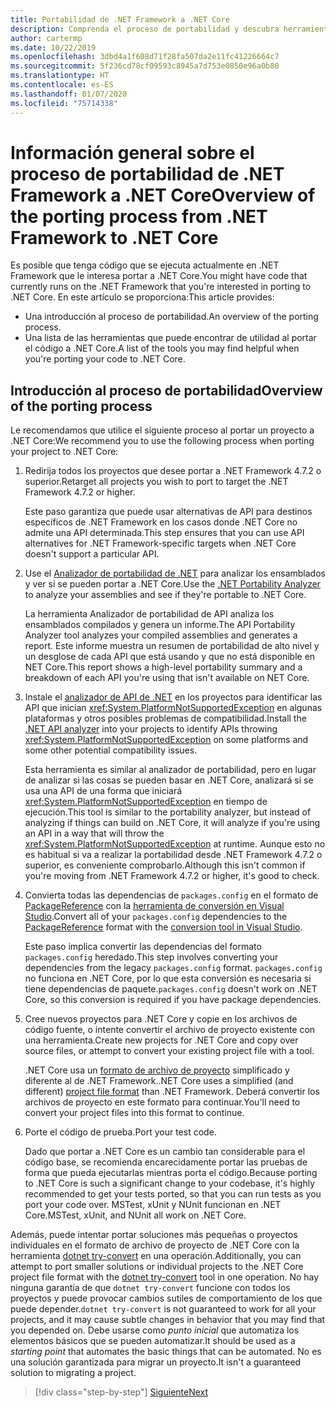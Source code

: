 ```yaml
---
title: Portabilidad de .NET Framework a .NET Core
description: Comprenda el proceso de portabilidad y descubra herramientas que le pueden resultar útiles al realizar la portabilidad de un proyecto de .NET Framework a .NET Core.
author: cartermp
ms.date: 10/22/2019
ms.openlocfilehash: 3dbd4a1f608d71f28fa507da2e11fc41226664c7
ms.sourcegitcommit: 5f236cd78cf09593c8945a7d753e0850e96a0b80
ms.translationtype: HT
ms.contentlocale: es-ES
ms.lasthandoff: 01/07/2020
ms.locfileid: "75714338"
---
```

# <a name="overview-of-the-porting-process-from-net-framework-to-net-core"></a><span data-ttu-id="7a85f-103">Información general sobre el proceso de portabilidad de .NET Framework a .NET Core</span><span class="sxs-lookup"><span data-stu-id="7a85f-103">Overview of the porting process from .NET Framework to .NET Core</span></span>

<span data-ttu-id="7a85f-104">Es posible que tenga código que se ejecuta actualmente en .NET Framework que le interesa portar a .NET Core.</span><span class="sxs-lookup"><span data-stu-id="7a85f-104">You might have code that currently runs on the .NET Framework that you're interested in porting to .NET Core.</span></span> <span data-ttu-id="7a85f-105">En este artículo se proporciona:</span><span class="sxs-lookup"><span data-stu-id="7a85f-105">This article provides:</span></span>

* <span data-ttu-id="7a85f-106">Una introducción al proceso de portabilidad.</span><span class="sxs-lookup"><span data-stu-id="7a85f-106">An overview of the porting process.</span></span>
* <span data-ttu-id="7a85f-107">Una lista de las herramientas que puede encontrar de utilidad al portar el código a .NET Core.</span><span class="sxs-lookup"><span data-stu-id="7a85f-107">A list of the tools you may find helpful when you're porting your code to .NET Core.</span></span>

## <a name="overview-of-the-porting-process"></a><span data-ttu-id="7a85f-108">Introducción al proceso de portabilidad</span><span class="sxs-lookup"><span data-stu-id="7a85f-108">Overview of the porting process</span></span>

<span data-ttu-id="7a85f-109">Le recomendamos que utilice el siguiente proceso al portar un proyecto a .NET Core:</span><span class="sxs-lookup"><span data-stu-id="7a85f-109">We recommend you to use the following process when porting your project to .NET Core:</span></span>

1. <span data-ttu-id="7a85f-110">Redirija todos los proyectos que desee portar a .NET Framework 4.7.2 o superior.</span><span class="sxs-lookup"><span data-stu-id="7a85f-110">Retarget all projects you wish to port to target the .NET Framework 4.7.2 or higher.</span></span>

   <span data-ttu-id="7a85f-111">Este paso garantiza que puede usar alternativas de API para destinos específicos de .NET Framework en los casos donde .NET Core no admite una API determinada.</span><span class="sxs-lookup"><span data-stu-id="7a85f-111">This step ensures that you can use API alternatives for .NET Framework-specific targets when .NET Core doesn't support a particular API.</span></span>

2. <span data-ttu-id="7a85f-112">Use el [Analizador de portabilidad de .NET](../../standard/analyzers/portability-analyzer.md) para analizar los ensamblados y ver si se pueden portar a .NET Core.</span><span class="sxs-lookup"><span data-stu-id="7a85f-112">Use the [.NET Portability Analyzer](../../standard/analyzers/portability-analyzer.md) to analyze your assemblies and see if they're portable to .NET Core.</span></span>

   <span data-ttu-id="7a85f-113">La herramienta Analizador de portabilidad de API analiza los ensamblados compilados y genera un informe.</span><span class="sxs-lookup"><span data-stu-id="7a85f-113">The API Portability Analyzer tool analyzes your compiled assemblies and generates a report.</span></span> <span data-ttu-id="7a85f-114">Este informe muestra un resumen de portabilidad de alto nivel y un desglose de cada API que está usando y que no está disponible en NET Core.</span><span class="sxs-lookup"><span data-stu-id="7a85f-114">This report shows a high-level portability summary and a breakdown of each API you're using that isn't available on NET Core.</span></span>

3. <span data-ttu-id="7a85f-115">Instale el [analizador de API de .NET](../../standard/analyzers/api-analyzer.md) en los proyectos para identificar las API que inician <xref:System.PlatformNotSupportedException> en algunas plataformas y otros posibles problemas de compatibilidad.</span><span class="sxs-lookup"><span data-stu-id="7a85f-115">Install the [.NET API analyzer](../../standard/analyzers/api-analyzer.md) into your projects to identify APIs throwing <xref:System.PlatformNotSupportedException> on some platforms and some other potential compatibility issues.</span></span>

   <span data-ttu-id="7a85f-116">Esta herramienta es similar al analizador de portabilidad, pero en lugar de analizar si las cosas se pueden basar en .NET Core, analizará si se usa una API de una forma que iniciará <xref:System.PlatformNotSupportedException> en tiempo de ejecución.</span><span class="sxs-lookup"><span data-stu-id="7a85f-116">This tool is similar to the portability analyzer, but instead of analyzing if things can build on .NET Core, it will analyze if you're using an API in a way that will throw the <xref:System.PlatformNotSupportedException> at runtime.</span></span> <span data-ttu-id="7a85f-117">Aunque esto no es habitual si va a realizar la portabilidad desde .NET Framework 4.7.2 o superior, es conveniente comprobarlo.</span><span class="sxs-lookup"><span data-stu-id="7a85f-117">Although this isn't common if you're moving from .NET Framework 4.7.2 or higher, it's good to check.</span></span>

4. <span data-ttu-id="7a85f-118">Convierta todas las dependencias de `packages.config` en el formato de [PackageReference](/nuget/consume-packages/package-references-in-project-files) con la [herramienta de conversión en Visual Studio](/nuget/consume-packages/migrate-packages-config-to-package-reference).</span><span class="sxs-lookup"><span data-stu-id="7a85f-118">Convert all of your `packages.config` dependencies to the [PackageReference](/nuget/consume-packages/package-references-in-project-files) format with the [conversion tool in Visual Studio](/nuget/consume-packages/migrate-packages-config-to-package-reference).</span></span>

   <span data-ttu-id="7a85f-119">Este paso implica convertir las dependencias del formato `packages.config` heredado.</span><span class="sxs-lookup"><span data-stu-id="7a85f-119">This step involves converting your dependencies from the legacy `packages.config` format.</span></span> <span data-ttu-id="7a85f-120">`packages.config` no funciona en .NET Core, por lo que esta conversión es necesaria si tiene dependencias de paquete.</span><span class="sxs-lookup"><span data-stu-id="7a85f-120">`packages.config` doesn't work on .NET Core, so this conversion is required if you have package dependencies.</span></span>

5. <span data-ttu-id="7a85f-121">Cree nuevos proyectos para .NET Core y copie en los archivos de código fuente, o intente convertir el archivo de proyecto existente con una herramienta.</span><span class="sxs-lookup"><span data-stu-id="7a85f-121">Create new projects for .NET Core and copy over source files, or attempt to convert your existing project file with a tool.</span></span>

   <span data-ttu-id="7a85f-122">.NET Core usa un [formato de archivo de proyecto](../tools/csproj.md) simplificado y diferente al de .NET Framework.</span><span class="sxs-lookup"><span data-stu-id="7a85f-122">.NET Core uses a simplified (and different) [project file format](../tools/csproj.md) than .NET Framework.</span></span> <span data-ttu-id="7a85f-123">Deberá convertir los archivos de proyecto en este formato para continuar.</span><span class="sxs-lookup"><span data-stu-id="7a85f-123">You'll need to convert your project files into this format to continue.</span></span>

6. <span data-ttu-id="7a85f-124">Porte el código de prueba.</span><span class="sxs-lookup"><span data-stu-id="7a85f-124">Port your test code.</span></span>

   <span data-ttu-id="7a85f-125">Dado que portar a .NET Core es un cambio tan considerable para el código base, se recomienda encarecidamente portar las pruebas de forma que pueda ejecutarlas mientras porta el código.</span><span class="sxs-lookup"><span data-stu-id="7a85f-125">Because porting to .NET Core is such a significant change to your codebase, it's highly recommended to get your tests ported, so that you can run tests as you port your code over.</span></span> <span data-ttu-id="7a85f-126">MSTest, xUnit y NUnit funcionan en .NET Core.</span><span class="sxs-lookup"><span data-stu-id="7a85f-126">MSTest, xUnit, and NUnit all work on .NET Core.</span></span>

<span data-ttu-id="7a85f-127">Además, puede intentar portar soluciones más pequeñas o proyectos individuales en el formato de archivo de proyecto de .NET Core con la herramienta [dotnet try-convert](https://github.com/dotnet/try-convert) en una operación.</span><span class="sxs-lookup"><span data-stu-id="7a85f-127">Additionally, you can attempt to port smaller solutions or individual projects to the .NET Core project file format with the [dotnet try-convert](https://github.com/dotnet/try-convert) tool in one operation.</span></span> <span data-ttu-id="7a85f-128">No hay ninguna garantía de que `dotnet try-convert` funcione con todos los proyectos y puede provocar cambios sutiles de comportamiento de los que puede depender.</span><span class="sxs-lookup"><span data-stu-id="7a85f-128">`dotnet try-convert` is not guaranteed to work for all your projects, and it may cause subtle changes in behavior that you may find that you depended on.</span></span> <span data-ttu-id="7a85f-129">Debe usarse como _punto inicial_ que automatiza los elementos básicos que se pueden automatizar.</span><span class="sxs-lookup"><span data-stu-id="7a85f-129">It should be used as a _starting point_ that automates the basic things that can be automated.</span></span> <span data-ttu-id="7a85f-130">No es una solución garantizada para migrar un proyecto.</span><span class="sxs-lookup"><span data-stu-id="7a85f-130">It isn't a guaranteed solution to migrating a project.</span></span>

>[!div class="step-by-step"]
>[<span data-ttu-id="7a85f-131">Siguiente</span><span class="sxs-lookup"><span data-stu-id="7a85f-131">Next</span></span>](net-framework-tech-unavailable.md)
